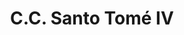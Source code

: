 ---
title: "C.C. Santo Tomé IV"
url: /ciudad-guayana-puerto-ordaz/c-c-santo-tome-iv/
shop: centro comercial
---